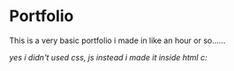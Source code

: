 # Portfolio
This is a very basic portfolio i made in like an hour or so......


*yes i didn't used css, js instead i made it inside html c:*
